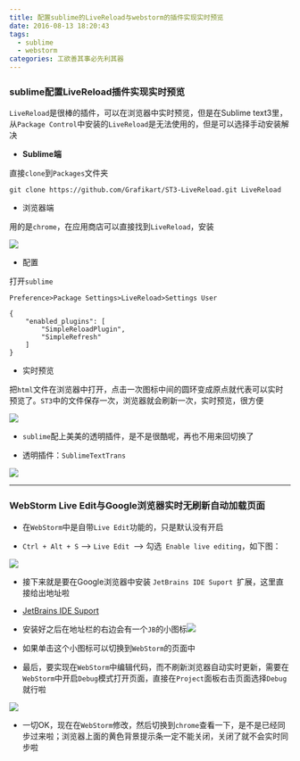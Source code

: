 ```yaml
---
title: 配置sublime的LiveReload与webstorm的插件实现实时预览
date: 2016-08-13 18:20:43
tags: 
  - sublime
  - webstorm 
categories: 工欲善其事必先利其器
---
```



### sublime配置LiveReload插件实现实时预览

`LiveReload`是很棒的插件，可以在浏览器中实时预览，但是在Sublime text3里，从`Package Control`中安装的`LiveReload`是无法使用的，但是可以选择手动安装解决

- **Sublime端**

直接`clone`到`Packages`文件夹

```
git clone https://github.com/Grafikart/ST3-LiveReload.git LiveReload

```

- 浏览器端

用的是`chrome`，在应用商店可以直接找到`LiveReload`，安装

![](http://image.codes51.com/Article/image/20151225/20151225164913_2188.jpg)

- 配置

打开`sublime `

`Preference>Package Settings>LiveReload>Settings User`

```
{
    "enabled_plugins": [
        "SimpleReloadPlugin",
        "SimpleRefresh"
    ]
}
```
- 实时预览
<!--more-->
把`html`文件在浏览器中打开，点击一次图标中间的圆环变成原点就代表可以实时预览了。`ST3`中的文件保存一次，浏览器就会刷新一次，实时预览，很方便

![](http://image.codes51.com/Article/image/20151225/20151225164914_1563.jpg)


- `sublime`配上美美的透明插件，是不是很酷呢，再也不用来回切换了

- 透明插件：`SublimeTextTrans`

![](http://7xq6al.com1.z0.glb.clouddn.com/snapshot.png)



---


###  WebStorm Live Edit与Google浏览器实时无刷新自动加载页面

- 在`WebStorm`中是自带`Live Edit`功能的，只是默认没有开启

- `Ctrl + Alt + S` --> `Live Edit `--> 勾选` Enable live editing`，如下图：

![](http://static.oschina.net/uploads/space/2014/0617/233936_cv38_1473099.png)

- 接下来就是要在Google浏览器中安装 `JetBrains IDE Suport `扩展，这里直接给出地址啦

- [JetBrains IDE Suport ](https://chrome.google.com/webstore/detail/hmhgeddbohgjknpmjagkdomcpobmllji)

- 安装好之后在地址栏的右边会有一个`JB`的小图标![](http://static.oschina.net/uploads/space/2014/0617/234605_fNis_1473099.png)

- 如果单击这个小图标可以切换到`WebStorm`的页面中

- 最后，要实现在`WebStorm`中编辑代码，而不刷新浏览器自动实时更新，需要在`WebStorm`中开启`Debug`模式打开页面，直接在`Project`面板右击页面选择`Debug`就行啦

![](http://static.oschina.net/uploads/space/2014/0618/000227_NoT5_1473099.png)

- 一切OK，现在在`WebStorm`修改，然后切换到`chrome`查看一下，是不是已经同步过来啦；浏览器上面的黄色背景提示条一定不能关闭，关闭了就不会实时同步啦



